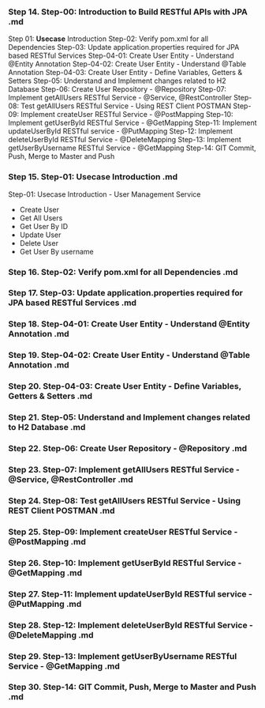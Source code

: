  
### Step 14. Step-00: Introduction to Build RESTful APIs with JPA .md
Step 01: **Usecase** Introduction
Step-02: Verify pom.xml for all Dependencies
Step-03: Update application.properties required for JPA based RESTful Services
Step-04-01: Create User Entity - Understand @Entity Annotation
Step-04-02: Create User Entity - Understand @Table Annotation 
Step-04-03: Create User Entity - Define Variables, Getters & Setters
Step-05: Understand and Implement changes related to H2 Database 
Step-06: Create User Repository - @Repository 
Step-07: Implement getAllUsers RESTful Service - @Service, @RestController 
Step-08: Test getAllUsers RESTful Service - Using REST Client POSTMAN 
Step-09: Implement createUser RESTful Service - @PostMapping 
Step-10: Implement getUserById RESTful Service - @GetMapping 
Step-11: Implement updateUserById RESTful service - @PutMapping 
Step-12: Implement deleteUserById RESTful Service - @DeleteMapping 
Step-13: Implement getUserByUsername RESTful Service - @GetMapping 
Step-14: GIT Commit, Push, Merge to Master and Push 


### Step 15. Step-01: Usecase Introduction .md
Step-01: Usecase Introduction - User Management Service
-   Create User
-   Get All Users
-   Get User By ID
-   Update User
-   Delete User
-   Get User By username   
   
### Step 16. Step-02: Verify pom.xml for all Dependencies .md

### Step 17. Step-03: Update application.properties required for JPA based RESTful Services .md



### Step 18. Step-04-01: Create User Entity - Understand @Entity Annotation .md


### Step 19. Step-04-02: Create User Entity - Understand @Table Annotation .md


### Step 20. Step-04-03: Create User Entity - Define Variables, Getters & Setters .md



### Step 21. Step-05: Understand and Implement changes related to H2 Database .md
      
### Step 22. Step-06: Create User Repository - @Repository .md
     
### Step 23. Step-07: Implement getAllUsers RESTful Service - @Service, @RestController .md
   
### Step 24. Step-08: Test getAllUsers RESTful Service - Using REST Client POSTMAN .md
      
### Step 25. Step-09: Implement createUser RESTful Service - @PostMapping .md
     
### Step 26. Step-10: Implement getUserById RESTful Service - @GetMapping .md

     
### Step 27. Step-11: Implement updateUserById RESTful service - @PutMapping .md

### Step 28. Step-12: Implement deleteUserById RESTful Service - @DeleteMapping .md
  
### Step 29. Step-13: Implement getUserByUsername RESTful Service - @GetMapping .md

       
### Step 30. Step-14: GIT Commit, Push, Merge to Master and Push .md

